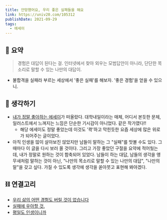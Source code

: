 ```yaml
---
title: 안망했어요, 우리 좋은 실패들을 해요 
link: https://univ20.com/105312
publishDate: 2021-09-29
tags:
  - 에세이
---
```

## 📝 요약 
> 경험은 대답이 된다는 걸. 인터넷에서 찾아 외우는 모범답안이 아니라, 단단한 목소리로 말할 수 있는 나만의 대답이.
- 불합격을 실패라 부르는 세상에서 '좋은 실패'를 해보자. '좋은 경험'을 얻을 수 있으니.

## 🤔 생각하기 
- [내가 정말 좋아하는 에세이](https://brunch.co.kr/@fromsirin/47)가 떠올랐다. 대학내일이라는 매체, 어디서 본듯한 문체, 일러스트에서 느껴지는 느낌은 단순한 기시감이 아니었다. 같은 작가였다!!
  - 해당 에세이도 정말 좋았는데 이것도 '콱'하고 막힌듯한 요즘 세상에 많은 위로가 되어주는 글이었다.
- 아직 인생을 많이 살아보진 않았지만 남들이 말하는 그 "실패"를 맛볼 수도 있다. 그때마다 이 글을 다시 보러 올 것이다. 그리고 가장 좋았던 구절을 요약에 적어뒀는데, 내가 정말로 원하는 것이 함축되어 있었다. 남들이 하는 대답, 남들의 생각을 앵무새처럼 말하는 것이 아닌, "나만의 목소리로 말할 수 있는 나만의 대답", "나만의 말"을 갖고 싶다. 가질 수 있도록 생각에 생각을 쏟아붓고 표현해 봐야겠다.


## ⛓️ 연결고리
- [우리 삶의 어떤 경험도 버릴 것이 없습니다](../Life/overview-effect)
- [실패에 우아할 것.](../Life/elegant-to-failure)
- [평일도 인생이니까](https://brunch.co.kr/@fromsirin/47)